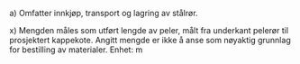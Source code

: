 a) Omfatter innkjøp, transport og lagring av stålrør.

x) Mengden måles som utført lengde av peler, målt fra underkant pelerør til prosjektert kappekote. Angitt mengde er ikke å anse som nøyaktig grunnlag for bestilling av materialer. Enhet: m

